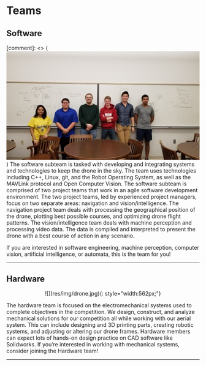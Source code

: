 # Teams
## Software
[comment]: <> (![](res/img/software_team.jpg))
The software subteam is tasked with developing and integrating systems and technologies to keep the drone in the sky. The team uses technologies including C++, Linux, git, and the Robot Operating System, as well as the MAVLink protocol and Open Computer Vision. The software subteam is comprised of two project teams that work in an agile software development environment. The two project teams, led by experienced project managers, focus on two separate areas: navigation and vision/intelligence. The navigation project team deals with processing the geographical position of the drone, plotting best possible courses, and optimizing drone flight patterns. The vision/intelligence team deals with machine perception and processing video data. The data is compiled and interpreted to present the drone with a best course of action in any scenario.

If you are interested in software engineering, machine perception, computer vision, artificial intelligence, or automata, this is the team for you!


***

## Hardware

<center>
![](res/img/drone.jpg){: style="width:562px;"}
</center>

The hardware team is focused on the electromechanical systems used to complete objectives in the competition. We design, construct, and analyze mechanical solutions for our competition all while working with our aerial system. This can include designing and 3D printing parts, creating robotic systems, and adjusting or altering our drone frames. Hardware members can expect lots of hands-on design practice on CAD software like Solidworks. If you’re interested in working with mechanical systems, consider joining the Hardware team!

***
